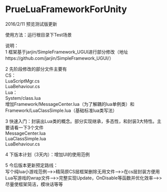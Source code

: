 # PrueLuaFrameworkForUnity
2016/2/11 预览测试版更新

使用方法：运行根目录下Test场景

说明：  
1 框架基于jarjin/SimpleFramework_UGUI进行部分修改（地址https://github.com/jarjin/SimpleFramework_UGUI/）  

2 先阶段修改的部分文件主要有  
  CS：  
    LuaScriptMgr.cs  
    LuaBehaviour.cs  
  Lua：  
    System/class.lua  
    增加Framework/MessageCenter.lua（为了解耦的lua单例类）和Framework/LuaClassSimple.lua（基础标准lua类写法）  

3 快速入门：封装出Lua类的概念。部分实现继承，多态性，和封装3大特性。主要请看一下3个文件  
  MessageCenter.lua     
  LuaClassSimple.lua  
  LuaBehaviour.cs  
    
4 下版本计划（3天内）：增加UI的使用范例  
    
5 今后版本更新预定路线：  
    写个纯lua小游戏范例-->>精简原CS层框架删除无用文件-->>在cs层封装方便用Lua写游戏的wrap文件-->>完整实现Update，OnDisable等函数并优化效率-->>  尽量使框架简洁，模块话等等  
  
    
  
